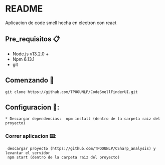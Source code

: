 # README

Aplicacion de code smell hecha en electron con react

## Pre_requisitos 📋

  * Node.js v13.2.0 +
  * Npm 6.13.1
  * git
  
## Comenzando 🚀
   ```
   git clone https://github.com/TPOOUNLP/CodeSmellFinderUI.git
   ```
  ## Configuracion 🔧:
  ```
  * Descargar dependencias:  npm install (dentro de la carpeta raiz del proyecto) 
  ```
### Correr aplicacion  ⌨️:
  ```
   descargar proyecto (https://github.com/TPOOUNLP/CSharp_analysis) y levantar el servidor
   npm start (dentro de la carpeta raiz del proyecto)
